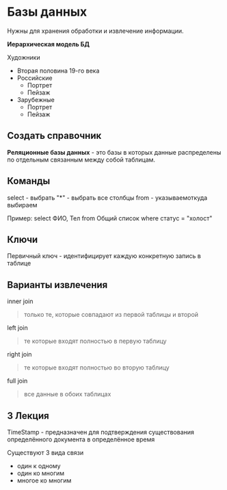 # Базы данных
Нужны для хранения обработки и извлечение информации.

**Иерархическая модель БД**

Художники
* Вторая половина 19-го века
* Российские
     * Портрет
     * Пейзаж
* Зарубежные
     * Портрет
     * Пейзаж
## Создать справочник
**Реляционные базы данных** - это базы в которых данные распределены по отдельным связанным между собой таблицам.

## Команды
select - выбрать
"*" - выбрать все столбцы
from - указываемоткуда выбираем

Пример:
     select ФИО, Тел
     from Общий список
     where статус = "холост"

## Ключи
Первичный ключ - идентифицирует каждую конкретную запись в таблице
## Варианты извлечения

inner join
> только те, которые совпадают из первой таблицы и второй

left join
> те которые входят полностью в первую таблицу

right join
> те которые входят полностью во вторую таблицу

full join
> все данные в обоих таблицах



## 3 Лекция

TimeStamp - предназначен для подтверждения существования определённого документа в определённое время

Существуют 3 вида связи
* один к одному
* один ко многим
* многое ко многим